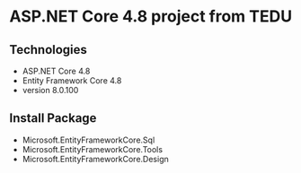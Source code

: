 # ASP.NET Core 4.8 project from TEDU
## Technologies
- ASP.NET Core 4.8
- Entity Framework Core 4.8
- version 8.0.100
## Install Package
- Microsoft.EntityFrameworkCore.Sql
- Microsoft.EntityFrameworkCore.Tools
- Microsoft.EntityFrameworkCore.Design